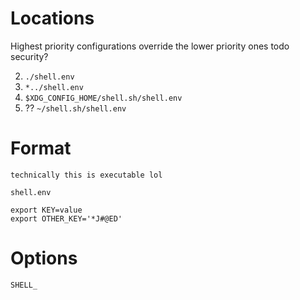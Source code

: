 # Locations

Highest priority configurations override the lower priority ones
todo security?

2. `./shell.env`
1. `*../shell.env`
3. `$XDG_CONFIG_HOME/shell.sh/shell.env`
4. ?? `~/shell.sh/shell.env`

# Format

    technically this is executable lol

`shell.env`
```
export KEY=value
export OTHER_KEY='*J#@ED'
```

# Options

`SHELL_`
